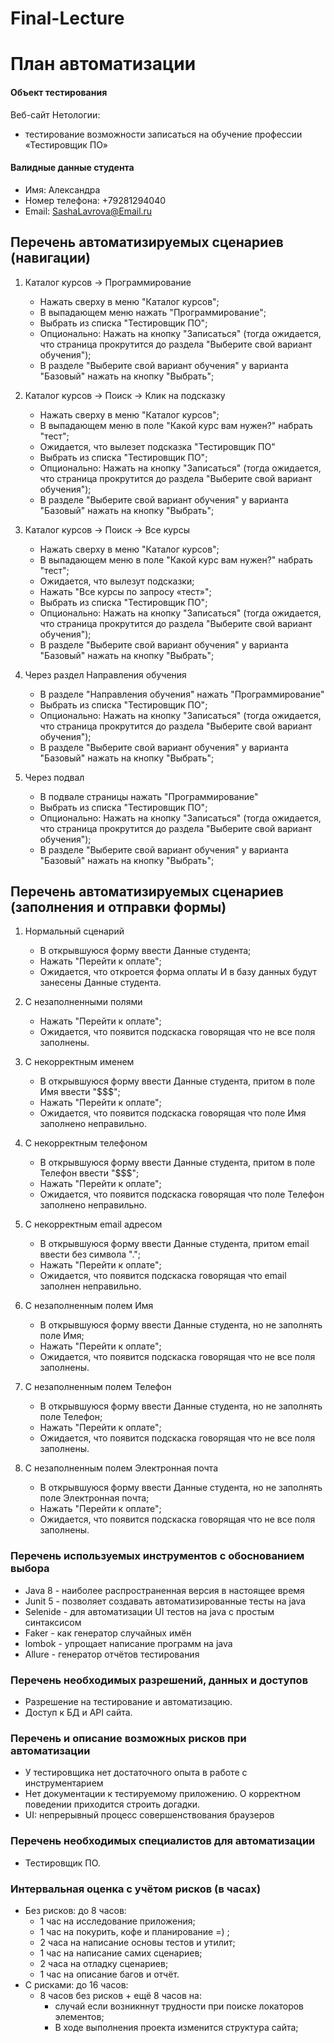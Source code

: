 # Final-Lecture

# План автоматизации

#### Объект тестирования

Веб-сайт Нетологии:
*  тестирование возможности записаться на обучение профессии «Тестировщик ПО»

#### Валидные данные студента
* Имя: Александра
* Номер телефона: +79281294040
* Email: SashaLavrova@Email.ru

## Перечень автоматизируемых сценариев (навигации)

1. Каталог курсов → Программирование
    * Нажать сверху в меню "Каталог курсов";
    * В выпадающем меню нажать "Программирование";
    * Выбрать из списка "Тестировщик ПО";
    * Опционально: Нажать на кнопку "Записаться" (тогда ожидается, что страница прокрутится до раздела "Выберите свой вариант обучения");
    * В разделе "Выберите свой вариант обучения" у варианта "Базовый" нажать на кнопку "Выбрать";

2. Каталог курсов → Поиск → Клик на подсказку
    * Нажать сверху в меню "Каталог курсов";
    * В выпадающем меню в поле "Какой курс вам нужен?" набрать "тест";
    * Ожидается, что вылезет подсказка "Тестировщик ПО"
    * Выбрать из списка "Тестировщик ПО";
    * Опционально: Нажать на кнопку "Записаться" (тогда ожидается, что страница прокрутится до раздела "Выберите свой вариант обучения");
    * В разделе "Выберите свой вариант обучения" у варианта "Базовый" нажать на кнопку "Выбрать";

3. Каталог курсов → Поиск → Все курсы
    * Нажать сверху в меню "Каталог курсов";
    * В выпадающем меню в поле "Какой курс вам нужен?" набрать "тест";
    * Ожидается, что вылезут подсказки;
    * Нажать "Все курсы по запросу «тест»";
    * Выбрать из списка "Тестировщик ПО";
    * Опционально: Нажать на кнопку "Записаться" (тогда ожидается, что страница прокрутится до раздела "Выберите свой вариант обучения");
    * В разделе "Выберите свой вариант обучения" у варианта "Базовый" нажать на кнопку "Выбрать";

4. Через раздел Направления обучения
    * В разделе "Направления обучения" нажать "Программирование"
    * Выбрать из списка "Тестировщик ПО";
    * Опционально: Нажать на кнопку "Записаться" (тогда ожидается, что страница прокрутится до раздела "Выберите свой вариант обучения");
    * В разделе "Выберите свой вариант обучения" у варианта "Базовый" нажать на кнопку "Выбрать";

5. Через подвал
    * В подвале страницы нажать "Программирование"
    * Выбрать из списка "Тестировщик ПО";
    * Опционально: Нажать на кнопку "Записаться" (тогда ожидается, что страница прокрутится до раздела "Выберите свой вариант обучения");
    * В разделе "Выберите свой вариант обучения" у варианта "Базовый" нажать на кнопку "Выбрать";


## Перечень автоматизируемых сценариев (заполнения и отправки формы)

1. Нормальный сценарий
    * В открывшуюся форму ввести Данные студента;
    * Нажать "Перейти к оплате";
    * Ожидается, что откроется форма оплаты И в базу данных будут занесены Данные студента.

2. С незаполненными полями
    * Нажать "Перейти к оплате";
    * Ожидается, что появится подскаска говорящая что не все поля заполнены.

3. С некорректным именем
    * В открывшуюся форму ввести Данные студента, притом в поле Имя ввести "$$$";
    * Нажать "Перейти к оплате";
    * Ожидается, что появится подскаска говорящая что поле Имя заполнено неправильно.

4. С некорректным телефоном
    * В открывшуюся форму ввести Данные студента, притом в поле Телефон ввести "$$$";
    * Нажать "Перейти к оплате";
    * Ожидается, что появится подскаска говорящая что поле Телефон заполнено неправильно.

5. С некорректным email адресом
    * В открывшуюся форму ввести Данные студента, притом email ввести без символа ".";
    * Нажать "Перейти к оплате";
    * Ожидается, что появится подскаска говорящая что email заполнен неправильно.

6. С незаполненным полем Имя
    * В открывшуюся форму ввести Данные студента, но не заполнять поле Имя;
    * Нажать "Перейти к оплате";
    * Ожидается, что появится подскаска говорящая что не все поля заполнены.

7. С незаполненным полем Телефон
    * В открывшуюся форму ввести Данные студента, но не заполнять поле Телефон;
    * Нажать "Перейти к оплате";
    * Ожидается, что появится подскаска говорящая что не все поля заполнены.

8. С незаполненным полем Электронная почта
    * В открывшуюся форму ввести Данные студента, но не заполнять поле Электронная почта;
    * Нажать "Перейти к оплате";
    * Ожидается, что появится подскаска говорящая что не все поля заполнены.


### Перечень используемых инструментов с обоснованием выбора
* Java 8 - наиболее распространенная версия в настоящее время
* Junit 5 - позволяет создавать автоматизированные тесты на java 
* Selenide - для автоматизации UI тестов на java c простым синтаксисом
* Faker - как генератор случайных имён
* lombok - упрощает написание программ на java
* Allure - генератор отчётов тестирования

### Перечень необходимых разрешений, данных и доступов
* Разрешение на тестирование и автоматизацию.
* Доступ к БД и API сайта.

### Перечень и описание возможных рисков при автоматизации
* У тестировщика нет достаточного опыта в работе с инструментарием 
* Нет документации к тестируемому приложению. О корректном поведении приходится строить догадки.
* UI: непрерывный процесс совершенствования браузеров 

### Перечень необходимых специалистов для автоматизации
* Тестировщик ПО.

### Интервальная оценка с учётом рисков (в часах)
* Без рисков: до 8 часов:
    * 1 час на исследование приложения;
    * 1 час на покурить, кофе и планирование =) ;
    * 2 часа на написание основы тестов и утилит;
    * 1 час на написание самих сценариев;
    * 2 часа на отладку сценариев;
    * 1 час на описание багов и отчёт.  
* С рисками: до 16 часов:
    * 8 часов без рисков + ещё 8 часов на:
        * случай если возникннут трудности при поиске локаторов элементов;
        * В ходе выполнения проекта изменится структура сайта;
